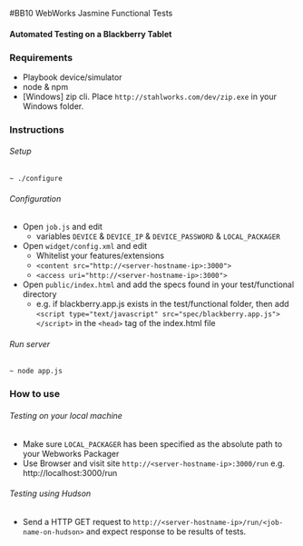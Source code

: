 #BB10 WebWorks Jasmine Functional Tests
#### Automated Testing on a Blackberry Tablet

### Requirements
- Playbook device/simulator
- node & npm
- [Windows] zip cli. Place `http://stahlworks.com/dev/zip.exe` in your Windows folder.

### Instructions
###### Setup
`~ ./configure`<br/>

###### Configuration
- Open `job.js` and edit 
  - variables `DEVICE` & `DEVICE_IP` & `DEVICE_PASSWORD` & `LOCAL_PACKAGER`
- Open `widget/config.xml` and edit 
  - Whitelist your features/extensions
  - `<content src="http://<server-hostname-ip>:3000">`
  - `<access uri="http://<server-hostname-ip>:3000">`
- Open `public/index.html` and add the specs found in your test/functional directory
  - e.g. if blackberry.app.js exists in the test/functional folder, then add `<script type="text/javascript" src="spec/blackberry.app.js"></script>` in the `<head>` tag of the index.html file

###### Run server
`~ node app.js`

### How to use
###### Testing on your local machine
- Make sure `LOCAL_PACKAGER` has been specified as the absolute path to your Webworks Packager
- Use Browser and visit site `http://<server-hostname-ip>:3000/run` e.g. http://localhost:3000/run

###### Testing using Hudson
- Send a HTTP GET request to 
`http://<server-hostname-ip>/run/<job-name-on-hudson>`
and expect response to be results of tests.

